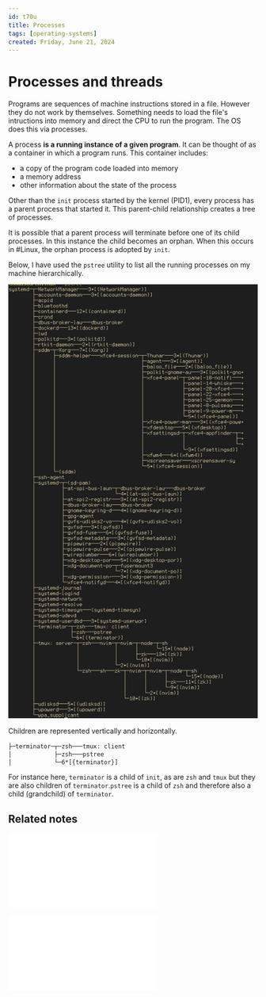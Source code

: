 ```yaml
---
id: t70u
title: Processes
tags: [operating-systems]
created: Friday, June 21, 2024
---
```


# Processes and threads

Programs are sequences of machine instructions stored in a file. However they do
not work by themselves. Something needs to load the file's intructions into
memory and direct the CPU to run the program. The OS does this via processes.

A process **is a running instance of a given program**. It can be thought of as
a container in which a program runs. This container includes:

- a copy of the program code loaded into memory
- a memory address
- other information about the state of the process

Other than the `init` process started by the kernel (PID1), every process has a
parent process that started it. This parent-child relationship creates a tree of
processes.

It is possible that a parent process will terminate before one of its child
processes. In this instance the child becomes an orphan. When this occurs in
#Linux, the orphan process is adopted by `init`.

Below, I have used the `pstree` utility to list all the running processes on my
machine hierarchically.

![diagram of `pstree` output](../img/ps-tree.png)

Children are represented vertically and horizontally.

```
├─terminator─┬─zsh───tmux: client
│            ├─zsh───pstree
│            └─6*[{terminator}]

```

For instance here, `terminator` is a child of `init`, as are `zsh` and `tmux`
but they are also children of `terminator`.`pstree` is a child of `zsh` and
therefore also a child (grandchild) of `terminator`.

## Related notes

![systemd](./systemd.md)

![ps](./ps.md)
